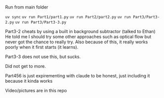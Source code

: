 Run from main folder

`uv sync`
`uv run Part1/part1.py`
`uv run Part2/part2.py`
`uv run Part3/Part3-2.py`
`uv run Part3/Part3-3.py`

Part3-2 cheats by using a built in background subtractor (talked to Ethan) He told me I should try some other approaches such as optical flow but never got the chance to really try. Also because of this, it really works poorly when it first starts (it learns).

Part3-3 does not use this, but sucks.

Did not get to more.

Part456 is just expirementing with claude to be honest, just including it because it kinda works

Video/pictures are in this repo
